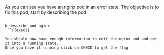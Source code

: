 As you can see you have an nginx pod in an error state.
The objective is to fix this pod, start by describing the pod 
```plain

k describe pod nginx
```{{exec}}

You should now have enough information to edit the nginx pod and get it into a running state.
Once you have it running click on CHECK to get the flag
